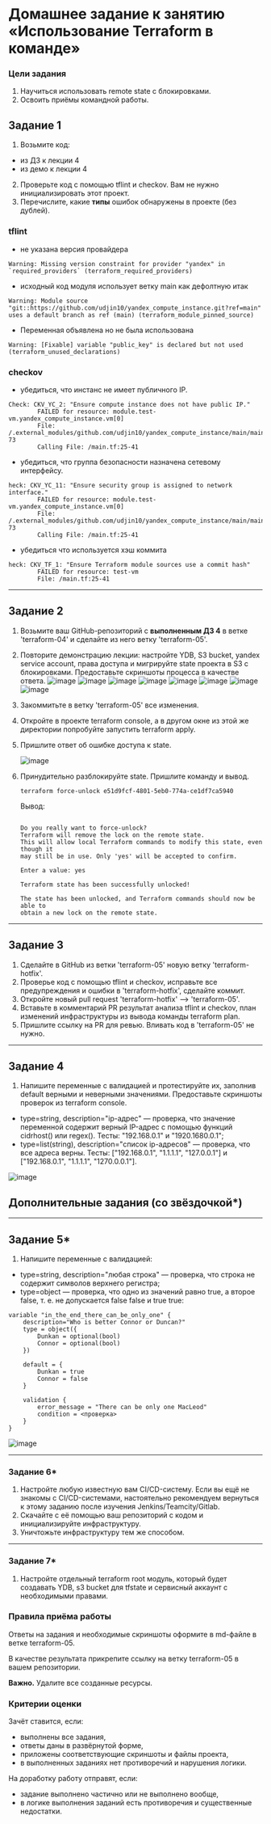 # Домашнее задание к занятию «Использование Terraform в команде»

### Цели задания

1. Научиться использовать remote state с блокировками.
2. Освоить приёмы командной работы.

## Задание 1

1. Возьмите код:
- из ДЗ к лекции 4
- из демо к лекции 4
2. Проверьте код с помощью tflint и checkov. Вам не нужно инициализировать этот проект.
3. Перечислите, какие **типы** ошибок обнаружены в проекте (без дублей).
### tflint
- не указана версия провайдера
```
Warning: Missing version constraint for provider "yandex" in `required_providers` (terraform_required_providers)
```
- исходный код модуля использует ветку main как дефолтную итак
```
Warning: Module source "git::https://github.com/udjin10/yandex_compute_instance.git?ref=main" uses a default branch as ref (main) (terraform_module_pinned_source)
```
- Переменная объявлена но не была использована
```
Warning: [Fixable] variable "public_key" is declared but not used (terraform_unused_declarations)
```
### checkov
- убедиться, что инстанс не имеет публичного IP.
```
Check: CKV_YC_2: "Ensure compute instance does not have public IP."
        FAILED for resource: module.test-vm.yandex_compute_instance.vm[0]
        File: /.external_modules/github.com/udjin10/yandex_compute_instance/main/main.tf:24-73
        Calling File: /main.tf:25-41
```
- убедиться, что группа безопасности назначена сетевому интерфейсу.
```
heck: CKV_YC_11: "Ensure security group is assigned to network interface."
        FAILED for resource: module.test-vm.yandex_compute_instance.vm[0]
        File: /.external_modules/github.com/udjin10/yandex_compute_instance/main/main.tf:24-73
        Calling File: /main.tf:25-41
```
- убедиться что используется хэш коммита
```
heck: CKV_TF_1: "Ensure Terraform module sources use a commit hash"
        FAILED for resource: test-vm
        File: /main.tf:25-41
```
------

## Задание 2

1. Возьмите ваш GitHub-репозиторий с **выполненным ДЗ 4** в ветке 'terraform-04' и сделайте из него ветку 'terraform-05'.
2. Повторите демонстрацию лекции: настройте YDB, S3 bucket, yandex service account, права доступа и мигрируйте state проекта в S3 с блокировками. Предоставьте скриншоты процесса в качестве ответа.
   ![image](https://github.com/LexNezv/devops-netology/assets/60059176/291c234e-c671-43b4-b278-8977528436a1)
   ![image](https://github.com/LexNezv/devops-netology/assets/60059176/7abdc167-b3bb-482a-b442-efa834791bb3)
   ![image](https://github.com/LexNezv/devops-netology/assets/60059176/3db4b0dd-8ad9-42d8-b845-156b6e6bf07a)
   ![image](https://github.com/LexNezv/devops-netology/assets/60059176/c19f41a1-30df-4d02-8f86-6ba947055f83)
   ![image](https://github.com/LexNezv/devops-netology/assets/60059176/6f909ccc-0d3a-44f9-8ff3-fe63efd619c6)
   ![image](https://github.com/LexNezv/devops-netology/assets/60059176/9eef0939-bf6c-485b-acb4-5c2199db7fbd)
   ![image](https://github.com/LexNezv/devops-netology/assets/60059176/2045bb6f-4297-4ac1-9933-b3f4361ffd0d)
   ![image](https://github.com/LexNezv/devops-netology/assets/60059176/a02b7959-b44a-453e-82b7-2a36a1addbff)
   
   
4. Закоммитьте в ветку 'terraform-05' все изменения.
5. Откройте в проекте terraform console, а в другом окне из этой же директории попробуйте запустить terraform apply.
6. Пришлите ответ об ошибке доступа к state.
   
   ![image](https://github.com/LexNezv/devops-netology/assets/60059176/3080f2d1-b837-484e-890e-5302b6361f8e)

8. Принудительно разблокируйте state. Пришлите команду и вывод.
   ```
   terraform force-unlock e51d9fcf-4801-5eb0-774a-ce1df7ca5940
   ```
   Вывод:
   ```

   Do you really want to force-unlock?
   Terraform will remove the lock on the remote state.
   This will allow local Terraform commands to modify this state, even though it
   may still be in use. Only 'yes' will be accepted to confirm.

   Enter a value: yes

   Terraform state has been successfully unlocked!

   The state has been unlocked, and Terraform commands should now be able to
   obtain a new lock on the remote state.
   ```


------
## Задание 3  

1. Сделайте в GitHub из ветки 'terraform-05' новую ветку 'terraform-hotfix'.
2. Проверье код с помощью tflint и checkov, исправьте все предупреждения и ошибки в 'terraform-hotfix', сделайте коммит.
3. Откройте новый pull request 'terraform-hotfix' --> 'terraform-05'. 
4. Вставьте в комментарий PR результат анализа tflint и checkov, план изменений инфраструктуры из вывода команды terraform plan.
5. Пришлите ссылку на PR для ревью. Вливать код в 'terraform-05' не нужно.

------
## Задание 4

1. Напишите переменные с валидацией и протестируйте их, заполнив default верными и неверными значениями. Предоставьте скриншоты проверок из terraform console. 

- type=string, description="ip-адрес" — проверка, что значение переменной содержит верный IP-адрес с помощью функций cidrhost() или regex(). Тесты:  "192.168.0.1" и "1920.1680.0.1";
- type=list(string), description="список ip-адресов" — проверка, что все адреса верны. Тесты:  ["192.168.0.1", "1.1.1.1", "127.0.0.1"] и ["192.168.0.1", "1.1.1.1", "1270.0.0.1"].


![image](https://github.com/LexNezv/devops-netology/assets/60059176/2c4ddfa5-c637-49bc-b5a7-091741cb2656)


## Дополнительные задания (со звёздочкой*)
------
## Задание 5*
1. Напишите переменные с валидацией:
- type=string, description="любая строка" — проверка, что строка не содержит символов верхнего регистра;
- type=object — проверка, что одно из значений равно true, а второе false, т. е. не допускается false false и true true:
```
variable "in_the_end_there_can_be_only_one" {
    description="Who is better Connor or Duncan?"
    type = object({
        Dunkan = optional(bool)
        Connor = optional(bool)
    })

    default = {
        Dunkan = true
        Connor = false
    }

    validation {
        error_message = "There can be only one MacLeod"
        condition = <проверка>
    }
}
```

![image](https://github.com/LexNezv/devops-netology/assets/60059176/11164a56-b7f0-4ac1-85b1-46f4862d63b1)

------
### Задание 6*

1. Настройте любую известную вам CI/CD-систему. Если вы ещё не знакомы с CI/CD-системами, настоятельно рекомендуем вернуться к этому заданию после изучения Jenkins/Teamcity/Gitlab.
2. Скачайте с её помощью ваш репозиторий с кодом и инициализируйте инфраструктуру.
3. Уничтожьте инфраструктуру тем же способом.


------
### Задание 7*
1. Настройте отдельный terraform root модуль, который будет создавать YDB, s3 bucket для tfstate и сервисный аккаунт с необходимыми правами. 

### Правила приёма работы

Ответы на задания и необходимые скриншоты оформите в md-файле в ветке terraform-05.

В качестве результата прикрепите ссылку на ветку terraform-05 в вашем репозитории.

**Важно.** Удалите все созданные ресурсы.

### Критерии оценки

Зачёт ставится, если:

* выполнены все задания,
* ответы даны в развёрнутой форме,
* приложены соответствующие скриншоты и файлы проекта,
* в выполненных заданиях нет противоречий и нарушения логики.

На доработку работу отправят, если:

* задание выполнено частично или не выполнено вообще,
* в логике выполнения заданий есть противоречия и существенные недостатки. 




